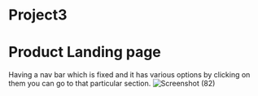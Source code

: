 # Project3
# Product Landing page
Having a nav bar which is fixed and it has various options by clicking on them you can go to that particular section.
![Screenshot (82)](https://user-images.githubusercontent.com/72137517/129478176-d1ee4bcd-4a48-40e5-a860-a1d89bdaa3fd.png)

